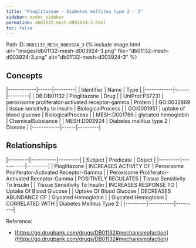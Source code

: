 ```yaml
---
title: "Pioglitazone - Diabetes mellitus type 2 - 3"
sidebar: mydoc_sidebar
permalink: db01132-mesh-d003924-3.html
toc: false 
---
```



Path ID: `DB01132_MESH_D003924_3`
{% include image.html url="images/db01132-mesh-d003924-3.png" file="db01132-mesh-d003924-3.png" alt="db01132-mesh-d003924-3" %}

## Concepts

|------------|------|---------|
| Identifier | Name | Type    |
|------------|------|---------|
| DB:DB01132 | Pioglitazone | Drug |
| UniProt:P37231 | peroxisome proliferator-activated receptor-gamma | Protein |
| GO:0032869 | tissue sensitivity to insulin | BiologicalProcess |
| GO:0001951 | uptake of blood glucose | BiologicalProcess |
| MESH:D001786 | glycated hemoglobin | ChemicalSubstance |
| MESH:D003924 | Diabetes mellitus type 2 | Disease |
|------------|------|---------|

## Relationships

|---------|-----------|---------|
| Subject | Predicate | Object  |
|---------|-----------|---------|
| Pioglitazone | INCREASES ACTIVITY OF | Peroxisome Proliferator-Activated Receptor-Gamma |
| Peroxisome Proliferator-Activated Receptor-Gamma | POSITIVELY REGULATES | Tissue Sensitivity To Insulin |
| Tissue Sensitivity To Insulin | INCREASES RESPONSE TO | Uptake Of Blood Glucose |
| Uptake Of Blood Glucose | DECREASES ABUNDANCE OF | Glycated Hemoglobin |
| Glycated Hemoglobin | CORRELATED WITH | Diabetes Mellitus Type 2 |
|---------|-----------|---------|

Reference: 
  - [https://go.drugbank.com/drugs/DB01132#mechanismofaction](https://go.drugbank.com/drugs/DB01132#mechanismofaction)
